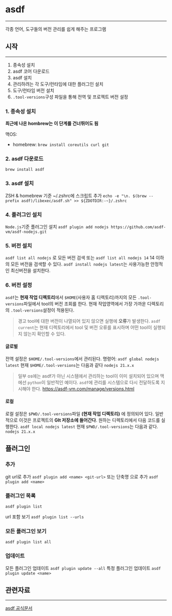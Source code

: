 # asdf
---
각종 언어, 도구들의 버전 관리를 쉽게 해주는 프로그램


## 시작
---
1. 종속성 설치
2. asdf 코어 다운로드
3. asdf 설치
4. 관리하려는 각 도구/런타임에 대한 플러그인 설치
5. 도구/런타임 버전 설치
6. `.tool-versions`구성 파일을 통해 전역 및 프로젝트 버전 설정

### 1. 종속성 설치
**최근에 나온 hombrew는 이 단계를 건너뛰어도 됨**

맥OS: 
- homebrew: `brew install coreutils curl git`

### 2. asdf 다운로드
`brew install asdf`

### 3. asdf 설치
ZSH & homebrew 기준
~/.zshrc에 스크립트 추가
`echo -e "\n. $(brew --prefix asdf)/libexec/asdf.sh" >> ${ZDOTDIR:-~}/.zshrc` 

### 4. 플러그인 설치
`Node.js`기준
플러그인 설치
`asdf plugin add nodejs https://github.com/asdf-vm/asdf-nodejs.git`

### 5. 버전 설치
`asdf list all nodejs` 로 모든 버전 검색 또는 
`asdf list all nodejs 14` 14 이하의 모든 버전을 검색할 수 있다.
`asdf install nodejs latest`는 사용가능한 안정적인 최신버전을 설치한다.

### 6. 버전 설정
`asdf`는 **현재 작업 디렉토리**에서 `$HOME`(사용자 홈 디렉토리)까지의 모든 `.tool-versions`파일에서 tool의 버전 조회를 한다. 현재 작업영역에서 가장 가까운 디렉토리의 `.tool-versions`설정이 적용된다.
> 경고
> tool에 대한 버전이 나열되어 있지 않으면 실행에 **오류**가 발생한다. `asdf current`는 현재 디렉토리에서 tool 및 버전 오류를 표시하며 어떤 tool이 실행되지 않는지 확인할 수 있다.

#### 글로벌
전역 설정은 `$HOME/.tool-versions`에서 관리된다. 
명령어:
`asdf global nodejs latest`
현재 `$HOME/.tool-versions`는 다음과 같다
`nodejs 21.x.x`

> 일부 os에는 asdf가 아닌 시스템에서 관리하는 tool이 이미 설치되어 있으며 맥에선 `python`이 일반적인 예이다. `asdf`에 관리를 시스템으로 다시 전달하도록 지시해야 한다.
> https://asdf-vm.com/manage/versions.html

#### 로컬
로컬 설정은 `$PWD/.tool-versions`파일 **(현재 작업 디렉토리)** 에 정의되어 있다. 일반적으로 이것은 프로젝트의 **GIt 저장소에 들어간다**. 
원하는 디렉토리에서 다음 코드를 실행한다.
`asdf local nodejs latest`
현재 `$PWD/.tool-versions`는 다음과 같다.
`nodejs 21.x.x`


## 플러그인

### 추가
git url로 추가
`asdf plugin add <name> <git-url>`
또는 단축명 으로 추가
`asdf plugin add <name>`

### 플러그인 목록
`asdf plugin list`

url 포함 보기
`asdf plugin list --urls`

### 모든 플러그인 보기
````
asdf plugin list all
````



### 업데이트
모든 플러그인 업데이트
`asdf plugin update --all`
특정 플러그인 업데이트
`asdf plugin update <name>`



## 관련자료
---
[asdf 공식문서](https://asdf-vm.com/guide/getting-started.html)